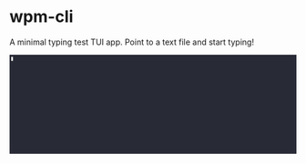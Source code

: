 # wpm-cli

A minimal typing test TUI app. Point to a text file and start typing!

![](https://raw.githubusercontent.com/nrawrx3/wpm-cli/main/demo.gif)
